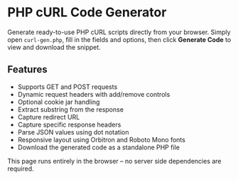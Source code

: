 # PHP cURL Code Generator

Generate ready-to-use PHP cURL scripts directly from your browser. Simply open `curl-gen.php`, fill in the fields and options, then click **Generate Code** to view and download the snippet.

## Features

- Supports GET and POST requests
- Dynamic request headers with add/remove controls
- Optional cookie jar handling
- Extract substring from the response
- Capture redirect URL
- Capture specific response headers
- Parse JSON values using dot notation
- Responsive layout using Orbitron and Roboto Mono fonts
- Download the generated code as a standalone PHP file

This page runs entirely in the browser &ndash; no server side dependencies are required.
